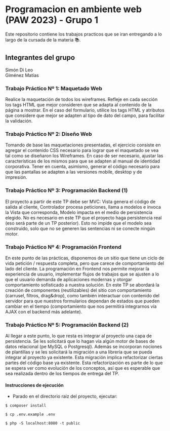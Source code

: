 # Programacion en ambiente web (PAW 2023) - Grupo 1

Este repositorio contiene los trabajos practicos que se iran entregando a lo largo de la cursada de la materia 📚.

## Integrantes del grupo <br>

Simón Di Leo <br>
Giménez Matías <br>

### Trabajo Práctico Nº 1: Maquetado Web

Realice la maquetación de todos los wireframes. Refleje en cada sección los tags HTML que mejor consideren que se adapta al contenido de la página a mostrar. En el caso del formulario, utilice los tags HTML y atributos que considere que mejor se adapten al tipo de dato del campo, para facilitar la validación.

### Trabajo Práctico Nº 2: Diseño Web

Tomando de base las maquetaciones presentadas, el ejercicio consiste en agregar el contenido CSS necesario para lograr que el maquetado se vea tal como se diseñaron los Wireframes. En caso de ser necesario, ajustar las características de los mismos para que se adapten al manual de identidad corporativa.
Tener en cuenta, asimismo, generar el código necesario para que las pantallas se adapten a las versiones mobile, desktop y de impresión.

### Trabajo Práctico Nº 3: Programación Backend (1)

El proyecto a partir de este TP debe ser MVC: Vista genera el código de salida al cliente, Controlador procesa peticiones, llama a modelos e invoca la Vista que corresponda, Modelo impacta en el medio de persistencia elegido. No es necesario en este TP que el proyecto haga persistencia real (eso será parte de un TP posterior). Esto no impide que el modelo sea construido, solo que no se generen las sentencias ni se conecte ningún motor.

### Trabajo Práctico Nº 4: Programación Frontend

En este punto de las prácticas, disponemos de un sitio que tiene un ciclo de vida petición / respuesta completa, pero que carece de comportamiento del lado del cliente. La programación en Frontend nos permite mejorar la experiencia de usuario, implementar flujos de trabajos que se ajusten a lo que el usuario demanda de aplicaciones modernas y otorgar comportamiento sofisticado a nuestra solución.
En este TP se abordará la creación de componentes (reutilizables) del sitio con comportamiento (carrusel, filtros, drag&drop), como también interactuar con contenido del servidor para que nuestros formularios dependan de estados que pueden cambiar en el tiempo (comportamiento que nos permitirá integrarnos vía AJAX con el backend más adelante).

### Trabajo Práctico Nº 5: Programación Backend (2)

Al llegar a este punto, lo que resta es integrar al proyecto una capa de persistencia. Se les solicitará que lo hagan vía algún motor de bases de datos relacional (pe MySQL o Postgresql). 
Además se incorporan nociones de plantillas y se les solicitará la migración a una librería que se pueda integrar al proyecto ya existente. Esta migración implica refactorizar ciertas partes del código base ya existente. Esta refactorización es parte de lo que se espera ver como evolución de los conceptos, así que es esperable que sea realizada dentro de los tiempos de entrega del TP.


#### Instrucciones de ejecución

-   Parado en el directorio raiz del proyecto, ejecutar:

```
$ composer install

$ cp .env.example .env

$ php -S localhost:8080 -t public
```


